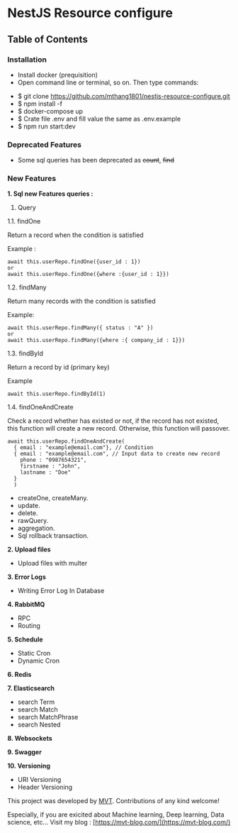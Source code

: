 # NestJS Resource configure

## Table of Contents

### Installation

- Install docker (prequisition)
- Open command line or terminal, so on. Then type commands:

* $ git clone https://github.com/mthang1801/nestjs-resource-configure.git
* $ npm install -f
* $ docker-compose up
* $ Crate file .env and fill value the same as .env.example
* $ npm run start:dev

### Deprecated Features

- Some sql queries has been deprecated as ~~count~~, ~~find~~

### New Features

**1. Sql new Features queries :**

1. Query

1.1. findOne

Return a record when the condition is satisfied

Example :

```
await this.userRepo.findOne({user_id : 1})
or
await this.userRepo.findOne({where :{user_id : 1}})
```

1.2. findMany

Return many records with the condition is satisfied

Example:

```
await this.userRepo.findMany({ status : "A" })
or
await this.userRepo.findMany({where :{ company_id : 1}})
```

1.3. findById

Return a record by id (primary key)

Example

```
await this.userRepo.findById(1)
```

1.4. findOneAndCreate

Check a record whether has existed or not, if the record has not existed, this function will create a new record. Otherwise, this function will passover.

```
await this.userRepo.findOneAndCreate(
  { email : "example@email.com"}, // Condition
  { email : "example@email.com", // Input data to create new record
    phone : "0987654321",
    firstname : "John",
    lastname : "Doe"
  }
  )
```

- createOne, createMany.
- update.
- delete.
- rawQuery.
- aggregation.
- Sql rollback transaction.

**2. Upload files**

- Upload files with multer

**3. Error Logs**

- Writing Error Log In Database

**4. RabbitMQ**

- RPC
- Routing

**5. Schedule**

- Static Cron
- Dynamic Cron

**6. Redis**

**7. Elasticsearch**

- search Term
- search Match
- search MatchPhrase
- search Nested

**8. Websockets**

**9. Swagger**

**10. Versioning**

- URI Versioning
- Header Versioning

This project was developed by [MVT](https://github.com/mthang1801). Contributions of any kind welcome!

Especially, if you are exicited about Machine learning, Deep learning, Data science, etc... Visit my blog : [https://mvt-blog.com/](https://mvt-blog.com/)

